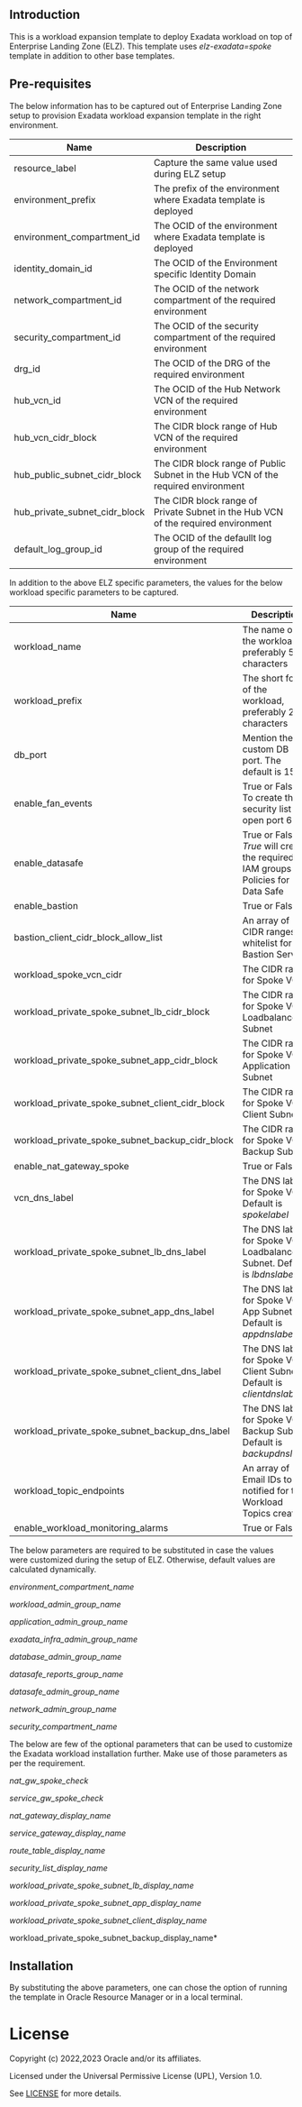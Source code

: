 <!-- BEGIN_TF_DOCS -->
## Introduction

This is a workload expansion template to deploy Exadata workload on top of Enterprise Landing Zone (ELZ). This template uses *elz-exadata=spoke* template in addition to other base templates.

## Pre-requisites

The below information has to be captured out of Enterprise Landing Zone setup to provision Exadata workload expansion template in the right environment.


| Name | Description |
|------|---------|
| resource_label | Capture the same value used during ELZ setup |
| environment_prefix | The prefix of the environment where Exadata template is deployed |
| environment_compartment_id | The OCID of the environment where Exadata template is deployed |
| identity_domain_id | The OCID of the Environment specific Identity Domain |
| network_compartment_id | The OCID of the network compartment of the required environment |
| security_compartment_id | The OCID of the security compartment of the required environment |
| drg_id | The OCID of the DRG of the required environment |
| hub_vcn_id | The OCID of the Hub Network VCN of the required environment |
| hub_vcn_cidr_block | The CIDR block range of Hub VCN of the required environment |
| hub_public_subnet_cidr_block | The CIDR block range of Public Subnet in the Hub VCN of the required environment |
| hub_private_subnet_cidr_block | The CIDR block range of Private Subnet in the Hub VCN of the required environment |
| default_log_group_id | The OCID of the defaullt log group of the required environment |

In addition to the above ELZ specific parameters, the values for the below workload specific parameters to be captured.

| Name | Description |
|------|---------|
| workload_name | The name of the workload, preferably 5-7 characters |
| workload_prefix | The short form of the workload, preferably 2-3 characters |
| db_port | Mention the custom DB port. The default is 1521 |
| enable_fan_events | True or False. To create the security list to open port 6200 |
| enable_datasafe | True or False. *True* will create the required IAM groups and Policies for Data Safe |
| enable_bastion | True or False |
| bastion_client_cidr_block_allow_list | An array of CIDR ranges to whitelist for Bastion Service |
| workload_spoke_vcn_cidr | The CIDR range for Spoke VCN |
| workload_private_spoke_subnet_lb_cidr_block | The CIDR range for Spoke VCN Loadbalancer Subnet |
| workload_private_spoke_subnet_app_cidr_block | The CIDR range for Spoke VCN Application Subnet |
| workload_private_spoke_subnet_client_cidr_block | The CIDR range for Spoke VCN Client Subnet |
| workload_private_spoke_subnet_backup_cidr_block | The CIDR range for Spoke VCN Backup Subnet |
| enable_nat_gateway_spoke | True or False |
| vcn_dns_label | The DNS label for Spoke VCN. Default is *spokelabel* |
| workload_private_spoke_subnet_lb_dns_label | The DNS label for Spoke VCN Loadbalancer Subnet. Default is *lbdnslabel* |
| workload_private_spoke_subnet_app_dns_label | The DNS label for Spoke VCN App Subnet. Default is *appdnslabel* |
| workload_private_spoke_subnet_client_dns_label | The DNS label for Spoke VCN Client Subnet. Default is *clientdnslabel* |
| workload_private_spoke_subnet_backup_dns_label | The DNS label for Spoke VCN Backup Subnet. Default is *backupdnslabel* |
| workload_topic_endpoints | An array of Email IDs to be notified for the Workload Topics created |
| enable_workload_monitoring_alarms | True or False |

The below parameters are required to be substituted in case the values were customized during the setup of ELZ. Otherwise, default values are calculated dynamically.

*environment_compartment_name*

*workload_admin_group_name*

*application_admin_group_name*

*exadata_infra_admin_group_name*

*database_admin_group_name*

*datasafe_reports_group_name*

*datasafe_admin_group_name*

*network_admin_group_name*

*security_compartment_name*

The below are few of the optional parameters that can be used to customize the Exadata workload installation further. Make use of those parameters as per the requirement.

*nat_gw_spoke_check*

*service_gw_spoke_check*

*nat_gateway_display_name*

*service_gateway_display_name*

*route_table_display_name*

*security_list_display_name*

*workload_private_spoke_subnet_lb_display_name*

*workload_private_spoke_subnet_app_display_name*

*workload_private_spoke_subnet_client_display_name*

workload_private_spoke_subnet_backup_display_name*

## Installation

By substituting the above parameters, one can chose the option of running the template in Oracle Resource Manager or in a local terminal.

# License

Copyright (c) 2022,2023 Oracle and/or its affiliates.

Licensed under the Universal Permissive License (UPL), Version 1.0.

See [LICENSE](../../LICENSE) for more details.